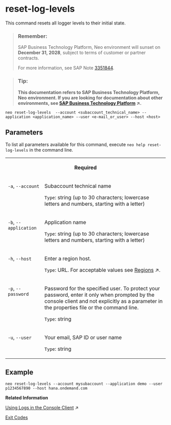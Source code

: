 <!-- loiob14bd37cc60c49429c3690edc7bae5e6 -->

# reset-log-levels

This command resets all logger levels to their initial state.



> ### Remember:  
> SAP Business Technology Platform, Neo environment will sunset on **December 31, 2028**, subject to terms of customer or partner contracts.
> 
> For more information, see SAP Note [3351844](https://me.sap.com/notes/3351844).

> ### Tip:  
> **This documentation refers to SAP Business Technology Platform, Neo environment. If you are looking for documentation about other environments, see [SAP Business Technology Platform](https://help.sap.com/viewer/65de2977205c403bbc107264b8eccf4b/Cloud/en-US/6a2c1ab5a31b4ed9a2ce17a5329e1dd8.html "SAP Business Technology Platform (SAP BTP) is an integrated offering comprised of four technology portfolios: database and data management, application development and integration, analytics, and intelligent technologies. The platform offers users the ability to turn data into business value, compose end-to-end business processes, and build and extend SAP applications quickly.") :arrow_upper_right:.**



```
neo reset-log-levels  --account <subaccount_technical_name> --application <application_name> --user <e-mail_or_user> --host <host>
```



<a name="loiob14bd37cc60c49429c3690edc7bae5e6__section_N1001E_N10012_N10001"/>

## Parameters

To list all parameters available for this command, execute `neo help reset-log-levels` in the command line.


<table>
<tr>
<th valign="top" colspan="2">

Required



</th>
</tr>
<tr>
<td valign="top">

`-a`, `--account` 



</td>
<td valign="top">

Subaccount technical name

`Type`: string \(up to 30 characters; lowercase letters and numbers, starting with a letter\)



</td>
</tr>
<tr>
<td valign="top">

`-b`, `--application` 



</td>
<td valign="top">

Application name

`Type`: string \(up to 30 characters; lowercase letters and numbers, starting with a letter\)



</td>
</tr>
<tr>
<td valign="top">

`-h`, `--host` 



</td>
<td valign="top">

Enter a region host.

`Type`: URL. For acceptable values see [Regions](https://help.sap.com/viewer/65de2977205c403bbc107264b8eccf4b/Cloud/en-US/350356d1dc314d3199dca15bd2ab9b0e.html "You can deploy applications in different regions. Each region represents a geographical location (for example, Europe, US East) where applications, data, or services are hosted.") :arrow_upper_right:.



</td>
</tr>
<tr>
<td valign="top">

`-p`, `--password` 



</td>
<td valign="top">

Password for the specified user. To protect your password, enter it only when prompted by the console client and not explicitly as a parameter in the properties file or the command line.

`Type`: string



</td>
</tr>
<tr>
<td valign="top">

`-u`, `--user` 



</td>
<td valign="top">

Your email, SAP ID or user name

`Type`: string



</td>
</tr>
</table>



## Example

```
neo reset-log-levels --account mysubaccount --application demo --user p1234567890 --host hana.ondemand.com
```

**Related Information**  


[Using Logs in the Console Client](https://help.sap.com/viewer/f88a032109f0429caea276fc6e3a95f9/Cloud/en-US/e4fd83c5bb5710149b1e94f127f108e4.html "") :arrow_upper_right:

[Exit Codes](exit-codes-7886796.md "")


